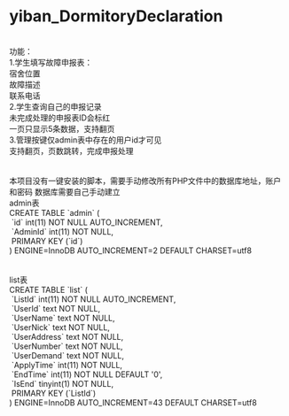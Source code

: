 # yiban_DormitoryDeclaration
<br>
功能：<br>
1.学生填写故障申报表：<br>
  宿舍位置<br>
  故障描述<br>
  联系电话<br>
2.学生查询自己的申报记录<br>
  未完成处理的申报表ID会标红<br>
  一页只显示5条数据，支持翻页<br>
3.管理按键仅admin表中存在的用户id才可见<br>
  支持翻页，页数跳转，完成申报处理<br>
<br><br>
本项目没有一键安装的脚本，需要手动修改所有PHP文件中的数据库地址，账户和密码
数据库需要自己手动建立<br>
admin表<br>
CREATE TABLE `admin` (<br>
  `id` int(11) NOT NULL AUTO_INCREMENT,<br>
  `AdminId` int(11) NOT NULL,<br>
  PRIMARY KEY (`id`)<br>
) ENGINE=InnoDB AUTO_INCREMENT=2 DEFAULT CHARSET=utf8	<br>
<br>
<br>
list表<br>
CREATE TABLE `list` (<br>
  `ListId` int(11) NOT NULL AUTO_INCREMENT,<br>
  `UserId` text NOT NULL,<br>
  `UserName` text NOT NULL,<br>
  `UserNick` text NOT NULL,<br>
  `UserAddress` text NOT NULL,<br>
  `UserNumber` text NOT NULL,<br>
  `UserDemand` text NOT NULL,<br>
  `ApplyTime` int(11) NOT NULL,<br>
  `EndTime` int(11) NOT NULL DEFAULT '0',<br>
  `IsEnd` tinyint(1) NOT NULL,<br>
  PRIMARY KEY (`ListId`)<br>
) ENGINE=InnoDB AUTO_INCREMENT=43 DEFAULT CHARSET=utf8	<br>
